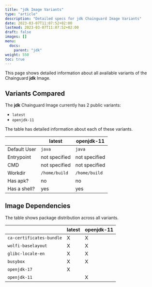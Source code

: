 ```yaml
---
title: "jdk Image Variants"
type: "article"
description: "Detailed specs for jdk Chainguard Image Variants"
date: 2023-03-07T11:07:52+02:00
lastmod: 2023-03-07T11:07:52+02:00
draft: false
images: []
menu:
  docs:
    parent: "jdk"
weight: 550
toc: true
---
```


This page shows detailed information about all available variants of the Chainguard **jdk** Image.

## Variants Compared
The **jdk** Chainguard Image currently has 2 public variants: 

- `latest`
- `openjdk-11`

The table has detailed information about each of these variants.

|              | latest        | openjdk-11    |
|--------------|---------------|---------------|
| Default User | `java`        | `java`        |
| Entrypoint   | not specified | not specified |
| CMD          | not specified | not specified |
| Workdir      | `/home/build` | `/home/build` |
| Has apk?     | no            | no            |
| Has a shell? | yes           | yes           |

## Image Dependencies
The table shows package distribution across all variants.

|                          | latest | openjdk-11 |
|--------------------------|--------|------------|
| `ca-certificates-bundle` | X      | X          |
| `wolfi-baselayout`       | X      | X          |
| `glibc-locale-en`        | X      | X          |
| `busybox`                | X      | X          |
| `openjdk-17`             | X      |            |
| `openjdk-11`             |        | X          |
